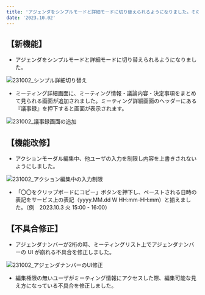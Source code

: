 ```yaml
---
title: 'アジェンダをシンプルモードと詳細モードに切り替えられるようになりました。その他機能改修、不具合の修正を行いました。'
date: '2023.10.02'
---
```


## 【新機能】

- アジェンダをシンプルモードと詳細モードに切り替えられるようになりました。

![231002_シンプル詳細切り替え](https://github.com/uniba/super-good-meetings-portal/assets/92074639/c2768d52-5630-4f2c-8d99-cebb838ebae0)
  
- ミーティング詳細画面に、ミーティング情報・議論内容・決定事項をまとめて見られる画面が追加されました。ミーティング詳細画面のヘッダーにある『議事録』を押下すると画面が表示されます。

![231002_議事録画面の追加](https://github.com/uniba/super-good-meetings-portal/assets/92074639/7316bc7d-f48c-41d2-ad47-9026fd9c88b5)


## 【機能改修】

- アクションモーダル編集中、他ユーザの入力を制限し内容を上書きされないようにしました。

![231002_アクション編集中の入力制限](https://github.com/uniba/super-good-meetings-portal/assets/92074639/1eea34c3-ccd5-48fe-8c00-4a71b3a73d8f)

- 「〇〇をクリップボードにコピー」ボタンを押下し、ペーストされる日時の表記をサービス上の表記（yyyy.MM.dd W HH:mm-HH:mm）と揃えました。（例　2023.10.3 火 15:00 - 16:00）

##  【不具合修正】

- アジェンダナンバーが2桁の時、ミーティングリスト上でアジェンダナンバーの UI が崩れる不具合を修正しました。

![231002_アジェンダナンバーのUI修正](https://github.com/uniba/super-good-meetings-portal/assets/92074639/d7489a51-1c24-4d2d-b091-d4dc1201f759)

- 編集権限の無いユーザがミーティング情報にアクセスした際、編集可能な見え方になっている不具合を修正しました。
